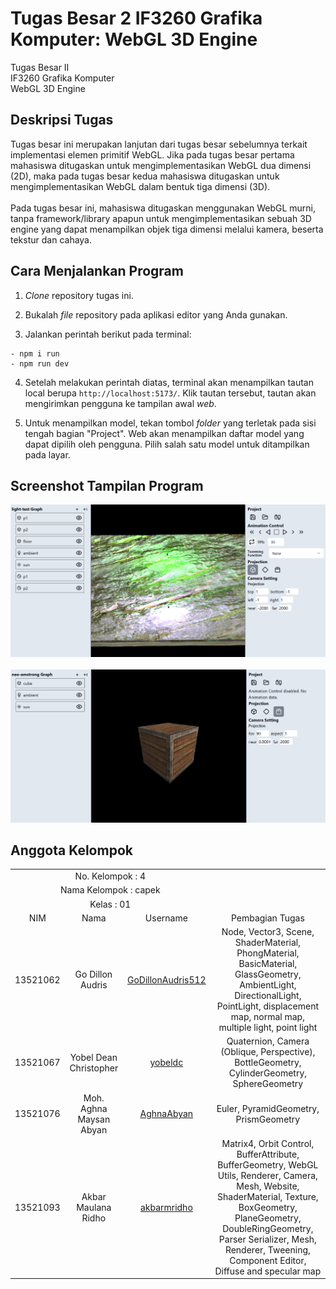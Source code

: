 # Tugas Besar 2 IF3260 Grafika Komputer: WebGL 3D Engine
Tugas Besar II <br>
IF3260 Grafika Komputer <br>
WebGL 3D Engine

## Deskripsi Tugas <a name="desc"></a>
Tugas besar ini merupakan lanjutan dari tugas besar sebelumnya terkait implementasi elemen primitif WebGL. Jika pada tugas besar pertama mahasiswa ditugaskan untuk mengimplementasikan WebGL dua dimensi (2D), maka pada tugas besar kedua mahasiswa ditugaskan untuk mengimplementasikan WebGL dalam bentuk tiga dimensi (3D).
<br>
<br>
Pada tugas besar ini, mahasiswa ditugaskan menggunakan WebGL murni, tanpa framework/library apapun untuk mengimplementasikan sebuah 3D engine yang dapat menampilkan objek tiga dimensi melalui kamera, beserta tekstur dan cahaya.

## Cara Menjalankan Program <a name="run"></a>
1) _Clone_ repository tugas ini.

2) Bukalah _file_ repository pada aplikasi editor yang Anda gunakan.

3) Jalankan perintah berikut pada terminal:
```
- npm i run
- npm run dev
```
4) Setelah melakukan perintah diatas, terminal akan menampilkan tautan local berupa ``http://localhost:5173/``. Klik tautan tersebut, tautan akan mengirimkan pengguna ke tampilan awal _web_.

5) Untuk menampilkan model, tekan tombol _folder_ yang terletak pada sisi tengah bagian "Project". Web akan menampilkan daftar model yang dapat dipilih oleh pengguna. Pilih salah satu model untuk ditampilkan pada layar.

## Screenshot Tampilan Program <a name="ss-program"></a>
![alt text](image.png)
<br>
<br>
![alt text](image-1.png)

## Anggota Kelompok <a name="member"></a>
<table>
  <tr>
    <td align="center" colspan="3">No. Kelompok : 4</td>
  </tr>
  <tr>
    <td align="center" colspan="3">Nama Kelompok : capek</td>
  </tr>
  <tr>
    <td align="center" colspan="3">Kelas : 01</td>
  </tr>
  <tr>
    <td align="center">NIM</td>
    <td align="center">Nama</td>
    <td align="center">Username</td>
    <td align="center">Pembagian Tugas</td>
  </tr>
  <tr>
    <td align="center">13521062</td>
    <td align="center">Go Dillon Audris</td>
    <td align="center"><a href=https://github.com/GoDillonAudris512>GoDillonAudris512</a></td>
    <td align="center">Node, Vector3, Scene, ShaderMaterial, PhongMaterial, BasicMaterial, GlassGeometry, AmbientLight, DirectionalLight, PointLight, displacement map, normal map, multiple light, point light</td>
  </tr>
  <tr>
    <td align="center">13521067</td>
    <td align="center">Yobel Dean Christopher</td>
    <td align="center"><a href=https://github.com/yobeldc>yobeldc</a></td>
    <td align="center">Quaternion, Camera (Oblique, Perspective), BottleGeometry, CylinderGeometry, SphereGeometry</td>
  </tr>
  <tr>
    <td align="center">13521076</td>
    <td align="center">Moh. Aghna Maysan Abyan</td>
    <td align="center"><a href=https://github.com/AghnaAbyan>AghnaAbyan</a></td>
    <td align="center">Euler, PyramidGeometry, PrismGeometry</td>
  </tr>
  <tr>
    <td align="center">13521093</td>
    <td align="center">Akbar Maulana Ridho</td>
    <td align="center"><a href=https://github.com/akbarmridho>akbarmridho</a></td>
    <td align="center">Matrix4, Orbit Control, BufferAttribute, BufferGeometry, WebGL Utils, Renderer, Camera, Mesh, Website, ShaderMaterial, Texture, BoxGeometry, PlaneGeometry, DoubleRingGeometry, Parser Serializer, Mesh, Renderer, Tweening, Component Editor, Diffuse and specular map</td> 
  </tr>
</table>
